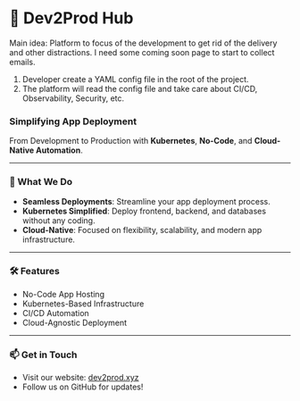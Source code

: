 # 🚀 Dev2Prod Hub


Main idea: Platform to focus of the development to get rid of the delivery and other distractions.
I need some coming soon page to start to collect emails.

1. Developer create a YAML  config file in the root of the project.
2. The platform will read the config file and take care about CI/CD, Observability, Security, etc.


### Simplifying App Deployment  
From Development to Production with **Kubernetes**, **No-Code**, and **Cloud-Native Automation**.

---

### 🌟 What We Do
- **Seamless Deployments**: Streamline your app deployment process.  
- **Kubernetes Simplified**: Deploy frontend, backend, and databases without any coding.  
- **Cloud-Native**: Focused on flexibility, scalability, and modern app infrastructure.

---

### 🛠 Features
- No-Code App Hosting  
- Kubernetes-Based Infrastructure  
- CI/CD Automation  
- Cloud-Agnostic Deployment

---

### 📫 Get in Touch  
- Visit our website: [dev2prod.xyz](https://dev2prod.xyz)  
- Follow us on GitHub for updates!  
